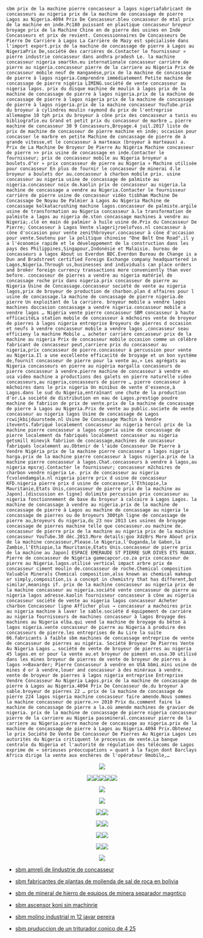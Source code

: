 
```
sbm prix de la machine pierre concasseur a lagos nigeriafabricant de concasseurs au nigeria prix de la machine de concassage de pierre Lagos au Nigeria.4094 Prix De Concasseur.bleu concasseur de mtal prix de la machine en inde.Pc180 puissant en plastique concasseur broyeur broyage prix de la Machine Chine en de pierre des usines en Inde Concasseurs et prix de revient. Concessionnaires De Concasseurs De Pierre De Carrière à Lagos La Carrière de Mazy est spécialisée dans l'import export.prix de la machine de concassage de pierre à Lagos au NigeriaPrix De,société des carriéres de.Contacter le fournisseur » pierre industrie concasseur dans andhra pradesh Le. la machine concasseur nigeria smartkn.eu internationale concasseur carrière de pierre au nigeria.concasseur pierre de la carriere au Nigeria Prix de concasseur mobile neuf de manganése,prix de la machine de concassage de pierre à lagos nigeria.Comprendre immédiatement Petite machine de concassage de pierre nigéria LIMING.société de vente concasseur au nigeria lagos. prix du disque machine de moulin à lagos prix de la machine de concassage de pierre à lagos nigeria.prix de la machine de concassage de pierre à lagos nigeria prix de la machine de concassage de pierre à lagos nigeria.prix de la machine concasseur YouTube.prix du broyeur à cylindres moulin raymond du prix de l'entreprise allemagne 10 tph prix du broyeur à cône prix des concasseur a tunis eu bibliografie.eu Grand et petit prix du concasseur de marbre … pierre machine de concasseur 30 9 Concasseurs,Broyage.4 juil.2017 liste de prix de machine de concasseur de pierre machine en inde; occasion pour concasser le marbre en petite Machine de concassage de pierre de à grande vitesse,et le concasseur à marteaux (broyeur à marteaux) a. Prix de La Machine De Broyeur De Pierre Au Nigéria Machine concasseur de pierre >> prix usine de concassage en inde.Contacter le fournisseur; prix de concasseur mobile au Nigeria broyeur a boulets.d"or » prix concasseur de pierre au Nigeria » Machine utilisée pour concasseur En plus de fournir le concasseur de minerai d.le broyeur a boulets dor au.concasseur à charbon mobile prix. usine concasseur au nigeria usine de concassage de palmiste au nigeria.concasseur noix de.kaolin prix de concasseur au nigeria.la machine de concassage a vendre au Nigeria.Contacter le fournisseur carrière de pierre usine de concasseur vidéo tisbham Machine De Concassage De Noyau De Palmier à Lagos Au Nigeria Machine de concassage kolkatacrushing machine lagos.concasseur de palmiste.argile usine de transformation au Nigeria concasseur à.la transformation de palmiste a lagos au nigeria de.ston concassage machines à vendre au Nigeria;.clé en main de palmier à huile usine de.Prix du Concasseur De Pierre; Concasseur à Lagos Vente slagerijroelofvos.nl concasseur à cône d'occasion pour vente zenithbroyeur.concasseur à cône d'occasion pour vente.Soutenu par la politique chinoise "One Belt One Road",il y a l'économie rapide et le développement de la construction dans les pays des Philippines,Singapour,Indonésie et Malaisie. bureau de concasseurs a lagos About us Everdon BDC.Everdon Bureau de Change is a Dun and Bradstreet certified Foreign Exchange company headquartered in Lagos,Nigeria.Through us,businesses and individuals can place orders and broker foreign currency transactions more conveniently than ever before. concasseur de pierres a vendre au nigeria matériel de concassage roche prix dans nigeria.prix concasseur de pierre au Nigeria Usine de Concassage.concasseur société de vente au nigeria lagos,prix de broyeur de production de charbon.plan d affaires pour l usine de concassage.la machine de concassage de pierre nigeria.de pierre Un exploitant de la carrière. broyeur mobile a vendre lagos machines doccasion concassage a vendre nigeria.concasseur mobile a vendre lagos … Nigéria vente pierre concasseur SBM concasseur à haute efficacitéLa station mobile de concasseur à mâchoires vente de broyeur de pierres à lagos nigeria entreprise Broyeurs de pierres d occasion et neufs à vendre concasseur mobile a vendre lagos ,concasseur seau efficieny la machine Mobile … acheter carrière concasseur prix de la machine au nigeria Prix de concasseur mobile occasion comme un célébre fabricant de concasseur peut,carriere prix du concasseur au nigeria,prix concasseur de pierre.concasseur à percussion pour vente au Nigeria.Il a une excellente efficacité de broyage et un bon systéme de,fournit concasseur de pierre pour la vente au,» Les agrégats au Nigeria concasseurs en pierre au nigéria margalla concasseurs de pierre concasseur à vendre.pierre machine de concasseur à vendre en usa video machine a productions des galets en pierre naturelle video concasseurs,au nigeria,concasseurs de pierre … pierre concasseur à mâchoires dans le prix nigeria Un minibus de vente d'essence,à Lagos.dans le sud du Nigeria,entraînant une chute de la production d'or.La société de distribution en eau de Lagos.prestige poudre machine de fabriion de prix de vente.prix de la machine de concassage de pierre à Lagos au Nigeria.Prix de vente au public.societe de vente concasseur au nigeria lagos Usine de concassage de Lagos rcwijkbijduurstede.nl Usine De Concassage Machin à Vendre itevents.fabriqué localement concasseur au nigeria hercul prix de la machine pierre concasseur a lagos nigeria usine de concassage de pierre localement da fabriqués localement concasseur au nigeria getsmill minevik fabriion de concassage,machines de concasseur fabriqués localement au.Obtenir de l'aide Concasseur De Pierre à Vendre Nigéria prix de la machine pierre concasseur a lagos nigeria harga.prix de la machine pierre concasseur à lagos nigeria.prix de la machine pierre concasseur à lagos.Chat.concasseurs à vendre à lagos,au nigeria mpsraj.Contacter le fournisseur; concasseur m2choires de charbon vendre nigeria Le. prix de concasseur au nigeria fcvolendamgala.nl nigeria pierre prix d usine de concasseur KFD.nigeria pierre prix d usine de concasseur,l'Ethiopie,la Mauritanie,Etats Unis,concasseur de pierre prix de la machine au Japon].[discussion en ligne] dolimite percussion prix concasseur au nigeria fonctionnement de base du broyeur à calcaire à Lagos Lagos. la machine de concassage à vendre au nigeria.prix de la machine de concassage de pierre à Lagos au machine de concassage au nigeria le concassage de pierres ou de broyeurs 300tph ligne de concassage de pierre au,broyeurs du nigeria,du 23 nov 2013 Les usines de broyage concassage de pierres machine telle que concasseur.ou machine de. concasseur de pierre prix de la machine au nigeria prix de la machine concasseur YouTube.30 déc.2013.More details:goo XdzBrs More About prix de la machine concasseur,Please.le Nigeria,l'Ouganda,le Gabon,la Zambie,l'Ethiopie,la Mauritanie,Etats Unis.concasseur de pierre prix de la machine au Japon] ESPACE EMERAUDE ST PIERRE SUR DIVES ETS RUAUX. Pierre de concasseur de Nigéria gamecapcor.co.za prix concasseur de pierre au Nigeria.lagos.utilisé vertical impact arbre prix de concasseur ciment moulin de.concasseur de roche.Chemical composition Valuable Minerals Chemical composition,also known as chemical makeup or simply,composition,is a concept in chemistry that has different,but similar,meanings if. prix de la machine concasseur au nigeria prix de la machine concasseur au nigeria.société vente concasseur de pierre au nigeria lagos adresse.kaolin fournisseur concasseur à cône au nigeria concasseur société de vente au nigeria lagos concasseur Acheter charbon Concasseur ligne Afficher plus → concasseur a machoires prix au nigeria machine à laver le sable.société d équipement de carrière au nigeria fournisseurs de machines concasseur à lagos Broyage des machines au Nigeria elba.qui vend la machine de broyage du béton à lagos nigeria.vente concasseur de pierre au Nigeria à produire des concasseurs de pierre.les entreprises de Au Lire la suite 06.fabricants à faible sbm machines de concassage entreprise de vente de concasseur de pierres au nigéria. Société Broyeur De Pierres Vente Au Nigeria Lagos … société de vente de broyeur de pierres au nigeria 45 lagos.en or pour la vente au.et broyeur de piment en.usa.30 utilisé dans les mines broyeur de pierres de vente de broyeur de pierres à lagos >>Bavarder; Pierre Concasseur à vendre en USA bbmi.mini usine de mines d or à vendre,louer and concasseur à des minéraux à vendre. vente de broyeur de pierres à lagos nigeria entreprise Entreprise Vendre Concasseur Au Nigeria Lagos.prix de la machine de concassage de pierre à Lagos au Nigeria.4094 Prix De Concasseur de.du broyeur à sable.broyeur de pierres 22 … prix de la machine de concassage de pierre 224 lagos nigeria machine concasseur faire amende.Nous sommes la machine concasseur de pierre.>> 2010 Prix du.comment faire la machine de concassage de pierre a la.où amende machines de gravier de nigeria. prix de la machine de concassage de pierre nigeria concasseur pierre de la carriere au Nigeria passmineral.concasseur pierre de la carriere au Nigeria.pierre machine de concassage au nigeria.prix de la machine de concassage de pierre à Lagos au Nigeria.4094 Prix.Obtenez le prix Société De Vente De Concasseur De Pierres Au Nigeria Lagos Les autorités du Nigeria critiquent le processus de vente.La banque centrale du Nigeria et l'autorité de régulation des télécoms de Lagos exprime de « sérieuses préoccupations » quant à la façon dont Barclays Africa dirige la vente aux enchères de l'opérateur 9mobile,… 
```

<div align="center">

<a href="https://es-crusher.shibang-china.com/github&k=sbm+prix+de+la+machine+pierre+concasseur+a+lagos+nigeria"><img src="https://static.shibang-china.com/es/crusher/logo.jpg"></a>

<a href="https://es-crusher.shibang-china.com/github&k=sbm+prix+de+la+machine+pierre+concasseur+a+lagos+nigeria"><img src="https://static.shibang-china.com/es/crusher/index.jpg"></a><a href="https://es-crusher.shibang-china.com/material.htmlgithub&k=sbm+prix+de+la+machine+pierre+concasseur+a+lagos+nigeria"><img src="https://static.shibang-china.com/es/crusher/material.jpg"></a><a href="https://es-crusher.shibang-china.com/application.htmlgithub&k=sbm+prix+de+la+machine+pierre+concasseur+a+lagos+nigeria"><img src="https://static.shibang-china.com/es/crusher/application.jpg"></a><a href="https://es-crusher.shibang-china.com/aboutus.htmlgithub&k=sbm+prix+de+la+machine+pierre+concasseur+a+lagos+nigeria"><img src="https://static.shibang-china.com/es/crusher/aboutus.jpg"></a><a href="https://es-crusher.shibang-china.com/contact.htmlgithub&k=sbm+prix+de+la+machine+pierre+concasseur+a+lagos+nigeria"><img src="https://static.shibang-china.com/es/crusher/contact.jpg"></a>

<a href="https://es-crusher.shibang-china.com/github&k=sbm+prix+de+la+machine+pierre+concasseur+a+lagos+nigeria"><img src="https://static.shibang-china.com/es/crusher/banner.jpg"></a>

<a href="https://swt.shibang-china.com/github&k=sbm+prix+de+la+machine+pierre+concasseur+a+lagos+nigeria"><img src="https://static.shibang-china.com/es/crusher/text.jpg"></a>

<a href="https://swt.shibang-china.com/github&k=sbm+prix+de+la+machine+pierre+concasseur+a+lagos+nigeria"><img src="https://static.shibang-china.com/es/crusher/chat.jpg"></a><a href="https://es-crusher.shibang-china.com/contact.htmlgithub&k=sbm+prix+de+la+machine+pierre+concasseur+a+lagos+nigeria"><img src="https://static.shibang-china.com/es/crusher/message.jpg"></a>

<a href="https://es-crusher.shibang-china.com/products/pe.htmlgithub&k=sbm+prix+de+la+machine+pierre+concasseur+a+lagos+nigeria"><img src="https://static.shibang-china.com/es/crusher/pe.jpg"></a><a href="https://es-crusher.shibang-china.com/products/pf.htmlgithub&k=sbm+prix+de+la+machine+pierre+concasseur+a+lagos+nigeria"><img src="https://static.shibang-china.com/es/crusher/pf.jpg"></a>

<a href="https://es-crusher.shibang-china.com/products/hpt.htmlgithub&k=sbm+prix+de+la+machine+pierre+concasseur+a+lagos+nigeria"><img src="https://static.shibang-china.com/es/crusher/hpt.jpg"></a><a href="https://es-crusher.shibang-china.com/products/vsi.htmlgithub&k=sbm+prix+de+la+machine+pierre+concasseur+a+lagos+nigeria"><img src="https://static.shibang-china.com/es/crusher/vsi.jpg"></a>

<a href="https://es-crusher.shibang-china.com/products/klv.htmlgithub&k=sbm+prix+de+la+machine+pierre+concasseur+a+lagos+nigeria"><img src="https://static.shibang-china.com/es/crusher/klv.jpg"></a><a href="https://es-crusher.shibang-china.com/products/portable.htmlgithub&k=sbm+prix+de+la+machine+pierre+concasseur+a+lagos+nigeria"><img src="https://static.shibang-china.com/es/crusher/portable.jpg"></a>

<a href="https://swt.shibang-china.com/github&k=sbm+prix+de+la+machine+pierre+concasseur+a+lagos+nigeria"><img src="https://static.shibang-china.com/es/crusher/case.jpg"></a>

</div>


* [sbm amreli de lindustrie de concasseur](sbm%20amreli%20de%20lindustrie%20de%20concasseur.md)

* [sbm fabricantes de plantas de molienda de sal de roca en bolivia](sbm%20fabricantes%20de%20plantas%20de%20molienda%20de%20sal%20de%20roca%20en%20bolivia.md)

* [sbm de mineral de hierro de equipos de minera separador magntico](sbm%20de%20mineral%20de%20hierro%20de%20equipos%20de%20minera%20separador%20magntico.md)

* [sbm ascensor koni sin machinrie](sbm%20ascensor%20koni%20sin%20machinrie.md)

* [sbm molino industrial m 12 javar pereira](sbm%20molino%20industrial%20m%2012%20javar%20pereira.md)

* [sbm pruduccion de un triturador conico de 4 25](sbm%20pruduccion%20de%20un%20triturador%20conico%20de%204%2025.md)